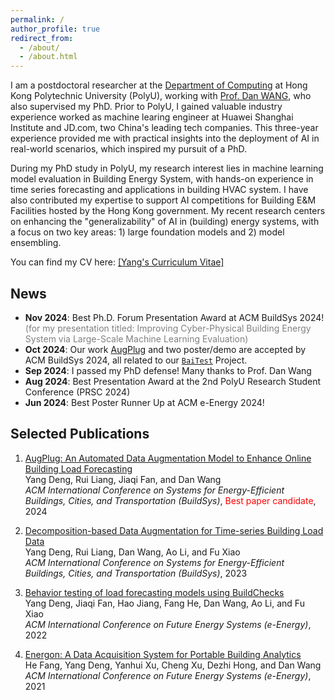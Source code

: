 ```yaml
---
permalink: /
author_profile: true
redirect_from: 
  - /about/
  - /about.html
---
```



<!-- My research interest lies in the areas of the evaluation and deployment of machine learning models for cyber-physical energy systems. Some special topics such as data acquisition, data augmentation, and large model for smart building are highly involved.-->
<!-- Previously, I received the M.S. in Computer Science from Tongji University, supervised by Prof. Chenxi Zhang and Prof. Jiangfeng Li, and the B.S. in Computer Science from Nanjing University of Aeronautics and Astronautics. -->














I am a postdoctoral researcher at the [Department of Computing](https://www.polyu.edu.hk/comp/) at Hong Kong Polytechnic University (PolyU), working with [Prof. Dan WANG](https://www4.comp.polyu.edu.hk/~csdwang/), who also supervised my PhD.
Prior to PolyU, I gained valuable industry experience worked as machine learing engineer at Huawei Shanghai Institute and JD.com, two China's leading tech companies. This three-year experience provided me with practical insights into the deployment of AI in real-world scenarios, which inspired my pursuit of a PhD.


During my PhD study in PolyU, my research interest lies in machine learning model evaluation in Building Energy System, with hands-on experience in time series forecasting and applications in building HVAC system. 
I have also contributed my expertise to support AI competitions for Building E&M Facilities hosted by the Hong Kong government.
My recent research centers on enhancing the "generalizability" of AI in (building) energy systems, with a focus on two key areas: 1) large foundation models and 2) model ensembling.

You can find my CV here: [[Yang's Curriculum Vitae]](../assets/CV_Marco.pdf)













News
-------
- **Nov 2024**: Best Ph.D. Forum Presentation Award at ACM BuildSys 2024! <span style="color: gray;">(for my presentation titled: Improving Cyber-Physical Building Energy System via Large-Scale Machine Learning Evaluation)</span> 
- **Oct 2024**: Our work [AugPlug](https://dl.acm.org/doi/pdf/10.1145/3671127.3698190) and two poster/demo are accepted by ACM BuildSys 2024, all related to our [`BaiTest`](https://www.youtube.com/playlist?list=PL_yx_pJIQs0yL-GDSWDZO2IpWZaJ6Zqwf) Project.
- **Sep 2024**: I passed my PhD defense! Many thanks to Prof. Dan Wang
- **Aug 2024**: Best Presentation Award at the 2nd PolyU Research Student Conference (PRSC 2024)
- **Jun 2024**: Best Poster Runner Up at ACM e-Energy 2024!



 <!-- <span style="color: gray;">(titled: Improving Cyber-Physical Building Energy System via Large-Scale Machine Learning Evaluation)</span> -->





Selected Publications
-------
1. [AugPlug: An Automated Data Augmentation Model to Enhance Online Building Load Forecasting](https://dl.acm.org/doi/pdf/10.1145/3671127.3698190) <br>
   Yang Deng, Rui Liang, Jiaqi Fan, and Dan Wang <br>
   *ACM International Conference on Systems for Energy-Efficient Buildings, Cities, and Transportation (BuildSys)*, <span style="color: red;">Best paper candidate</span>, 2024
   
2. [Decomposition-based Data Augmentation for Time-series Building Load Data](https://dl.acm.org/doi/10.1145/3600100.3623727) <br>
   Yang Deng, Rui Liang, Dan Wang, Ao Li, and Fu Xiao <br>
   *ACM International Conference on Systems for Energy-Efficient Buildings, Cities, and Transportation (BuildSys)*, 2023
   
3. [Behavior testing of load forecasting models using BuildChecks](https://dl.acm.org/doi/abs/10.1145/3538637.3538841) <br>
   Yang Deng, Jiaqi Fan, Hao Jiang, Fang He, Dan Wang, Ao Li, and Fu Xiao <br>
   *ACM International Conference on Future Energy Systems (e-Energy)*, 2022

4. [Energon: A Data Acquisition System for Portable Building Analytics](https://dl.acm.org/doi/abs/10.1145/3447555.3464850) <br>
   He Fang, Yang Deng, Yanhui Xu, Cheng Xu, Dezhi Hong, and Dan Wang <br>
   *ACM International Conference on Future Energy Systems (e-Energy)*, 2021


